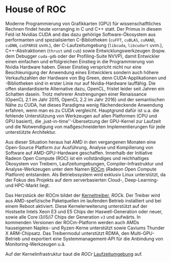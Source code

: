 # House of ROC

Moderne Programmierung von Grafikkarten (GPU) für wissenschalftliches Rechnen findet heute vorranging in C und C++ statt. Der Primus in diesem Feld ist Nvidias CUDA and das dazu gehörige Software-Ökosystem aus performanten und spezialisierten C-Bibliotheken (`cuFFT`, `cuBLAS`, `cuRAND`, `cuDNN`, `cuSPARSE` uvm.), der C-Laufzeitumgebung (`libcuda`, `libcudart` uvm.), C++-Abstraktionen (`thrust` und `cub`) sowie Entwicklungswerkzeugen (bspw. dem Debugger `cuda-gdb` oder der Profiling-Suite NVVP), damit Entwickler einen einfachen und erfolgreichen Einstieg in die Programmierung von Nvidia Hardware haben. Dieser Einstieg verspricht nicht nur eine Beschleunigung der Anwendung eines Entwicklers sondern auch höhere Verkaufszahlen der Hardware von Big Green, denn CUDA-Applikationen und -Bibliotheken sind in erster Linie nur auf Nvidia-Hardware lauffähig.
Die offen standardisierte Alternative dazu, OpenCL, fristet leider seit Jahren ein Schatten dasein. Trotz mehrerer Anstrengungen einer Renaissance (OpenCL 2.1 im Jahr 2015, OpenCL 2.2 im Jahr 2016) und der semantischen Nähe zu CUDA, hat dieses Paradigma wenig flächendeckende Anwendung erfahren, wenn man es zu CUDA vergleicht. Hauptgrund dafür ist u.a. die fehlende Unterstützung von Werkzeugen auf allen Platformen (CPU und GPU basiert), die ,just-in-time''-Übersetzung der GPU-Kernel zur Laufzeit und die Notwendigung von maßgeschneiderten Implementierungen für jede unterstützte Architektur.

Aus dieser Situation heraus hat AMD in den vergangenen Monaten eine Open-Source Platform zur Ausführung, Analyse und Kompilierung von Software auf AMD-GPU-Hardware geschaffen. Innerhalb der Initiative Radeon Open Compute (ROC) ist ein vollständiges und reichhaltiges Ökosystem von Treibern, Laufzeitumgebungen, Compiler-Infrastruktur und Analyse-Werkzeugen unter dem Namen [ROCm](http://gpuopen.com/compute-product/rocm/) (*R*adeon *O*pen *C*ompute Platfor*m*) entstanden. Als Betriebssystem wird exklusiv Linux unterstützt, da der Fokus des Projekts auf dem serverbasierten Cloud-, Deep-Learning- und HPC-Markt liegt. 

Das Herzstück der ROCm bildet der [Kerneltreiber](https://github.com/RadeonOpenCompute/ROCK-Kernel-Driver), _ROCk_. Der Treiber wird aus AMD-spefizische Paketquellen im laufenden Betrieb installiert und bei einem Reboot aktiviert. Diese Kernelerweiterung unterstützt auf der Hostseite Intels Xeon E3 und E5 Chips der Haswell-Generation oder neuer, sowie alle Core i3/i5/i7 Chips der Generation `v3` und aufwärts. In kommenden Versionen der ROCm-Platform werden auch AMDs hauseigenen Naples- und Ryzen-Kerne unterstützt sowie Caviums Thunder X ARM-Chipsatz. Das Treibermodul unterstützt RDMA, den Multi-GPU-Betrieb und exportiert eine Systemmanagement-API für die Anbindung von Monitoring-Werkzeugen u.ä.

Auf der Kernelinfrastruktur baut die _ROCr_ [Laufzeitumgebung](https://github.com/RadeonOpenCompute/ROCR-Runtime) auf.
